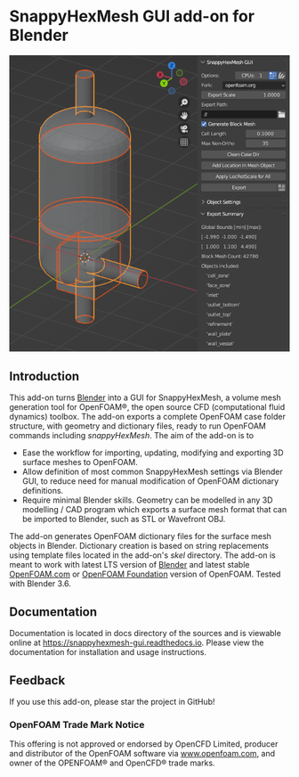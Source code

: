 # SnappyHexMesh GUI add-on for Blender

<p align="left"><img src="docs/images/shmg_example_and_panel.png"></p>

## Introduction

This add-on turns [Blender](https://www.blender.org/)
into a GUI for SnappyHexMesh, a volume mesh generation tool for
OpenFOAM®, the open source CFD (computational fluid dynamics) toolbox.
The add-on exports a complete OpenFOAM case folder structure, with
geometry and dictionary files, ready to run OpenFOAM commands
including *snappyHexMesh*. The aim of the add-on is to

* Ease the workflow for importing, updating, modifying and exporting
  3D surface meshes to OpenFOAM.
* Allow definition of most common SnappyHexMesh settings via Blender
  GUI, to reduce need for manual modification of OpenFOAM dictionary
  definitions.
* Require minimal Blender skills. Geometry can be modelled in any 3D
  modelling / CAD program which exports a surface mesh format that can
  be imported to Blender, such as STL or Wavefront OBJ.

The add-on generates OpenFOAM dictionary files for the surface mesh
objects in Blender. Dictionary creation is based on string
replacements using template files located in the
add-on's *skel* directory. The add-on is meant to work with
latest LTS version of [Blender](https://www.blender.org) and
latest stable [OpenFOAM.com](https://www.openfoam.com/)
or [OpenFOAM Foundation](https://openfoam.org/)
version of OpenFOAM.
Tested with Blender 3.6.

## Documentation

Documentation is located in docs directory of the sources and is
viewable online at https://snappyhexmesh-gui.readthedocs.io. Please
view the documentation for installation and usage instructions.

## Feedback

If you use this add-on, please star the project in GitHub!

### OpenFOAM Trade Mark Notice

This offering is not approved or endorsed by OpenCFD Limited, producer
and distributor of the OpenFOAM software via www.openfoam.com, and
owner of the OPENFOAM® and OpenCFD® trade marks.
